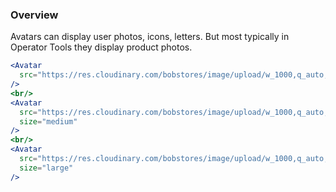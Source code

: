 ### Overview

Avatars can display user photos, icons, letters. But most typically in Operator Tools they display product photos.

```jsx noeditor
<Avatar
  src="https://res.cloudinary.com/bobstores/image/upload/w_1000,q_auto,f_auto/2060314_601_main.jpg"
/>
<br/>
<Avatar
  src="https://res.cloudinary.com/bobstores/image/upload/w_1000,q_auto,f_auto/2060314_601_main.jpg"
  size="medium"
/>
<br/>
<Avatar
  src="https://res.cloudinary.com/bobstores/image/upload/w_1000,q_auto,f_auto/2060314_601_main.jpg"
  size="large"
/>
```